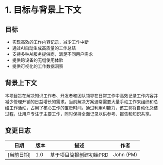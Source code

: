 # 1. 目标与背景上下文

## 目标

- 实现高效的工作内容记录，减少工作中断
- 通过AI自动生成高质量的工作总结
- 支持多种AI服务提供商，满足不同用户需求
- 提供跨设备的无缝使用体验
- 提供可视化的工作数据洞察

## 背景上下文

本项目旨在解决知识工作者、开发者和团队领导在日常工作中高效记录工作内容并减少管理开销的日益增长的需求。当前解决方案通常需要大量手动工作来组织和总结工作活动，占用了核心工作的宝贵时间。通过利用AI能力，该工具将自动化总结过程，让用户专注于主要工作，同时保持全面记录以供参考、报告和知识共享。

## 变更日志

| 日期       | 版本 | 描述                    | 作者      |
| ---------- | ---- | ----------------------- | --------- |
| [当前日期] | 1.0  | 基于项目简报创建初始PRD | John (PM) |

